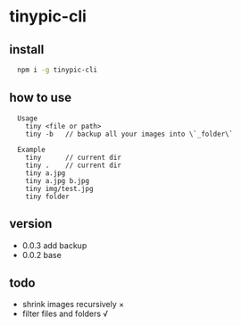 # tinypic-cli
## install
  ```bash
    npm i -g tinypic-cli
  ```
## how to use
```text
  Usage
    tiny <file or path>
    tiny -b   // backup all your images into \`_folder\`

  Example
    tiny      // current dir
    tiny .    // current dir
    tiny a.jpg
    tiny a.jpg b.jpg
    tiny img/test.jpg
    tiny folder
```

## version
  - 0.0.3 add backup
  - 0.0.2 base

## todo
  - shrink images recursively ×
  - filter files and folders √

